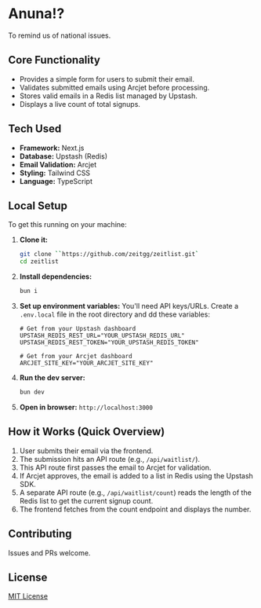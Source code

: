 # Anuna!?

To remind us of national issues.

## Core Functionality

- Provides a simple form for users to submit their email.
- Validates submitted emails using Arcjet before processing.
- Stores valid emails in a Redis list managed by Upstash.
- Displays a live count of total signups.

## Tech Used

- **Framework:** Next.js
- **Database:** Upstash (Redis)
- **Email Validation:** Arcjet
- **Styling:** Tailwind CSS
- **Language:** TypeScript

## Local Setup

To get this running on your machine:

1.  **Clone it:**

    ```bash
    git clone ``https://github.com/zeitgg/zeitlist.git`
    cd zeitlist
    ```

2.  **Install dependencies:**

    ```bash
    bun i
    ```

3.  **Set up environment variables:**
    You'll need API keys/URLs. Create a `.env.local` file in the root directory and dd these variables:

    ```plaintext
    # Get from your Upstash dashboard
    UPSTASH_REDIS_REST_URL="YOUR_UPSTASH_REDIS_URL"
    UPSTASH_REDIS_REST_TOKEN="YOUR_UPSTASH_REDIS_TOKEN"

    # Get from your Arcjet dashboard
    ARCJET_SITE_KEY="YOUR_ARCJET_SITE_KEY"
    ```

4.  **Run the dev server:**

    ```bash
    bun dev
    ```

5.  **Open in browser:** `http://localhost:3000`

## How it Works (Quick Overview)

1.  User submits their email via the frontend.
2.  The submission hits an API route (e.g., `/api/waitlist/`).
3.  This API route first passes the email to Arcjet for validation.
4.  If Arcjet approves, the email is added to a list in Redis using the Upstash SDK.
5.  A separate API route (e.g., `/api/waitlist/count`) reads the length of the Redis list to get the current signup count.
6.  The frontend fetches from the count endpoint and displays the number.

## Contributing

Issues and PRs welcome.

## License

[MIT License](LICENSE)
